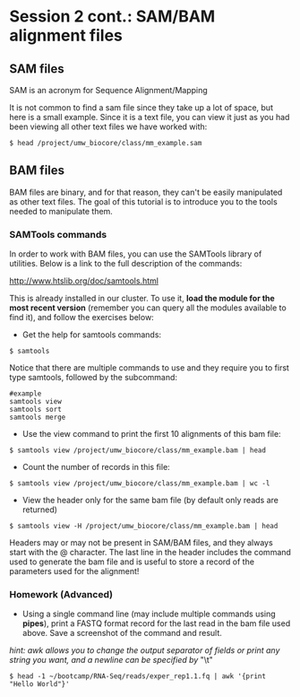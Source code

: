 # Session 2 cont.: SAM/BAM alignment files

## SAM files
SAM is an acronym for Sequence Alignment/Mapping

It is not common to find a sam file since they take up a lot of space, but here is a small example. Since it is a text file, you can view it just as you had been viewing all other text files we have worked with:

```
$ head /project/umw_biocore/class/mm_example.sam
```

## BAM files
BAM files are binary, and for that reason, they can't be easily manipulated as other text files. The goal of this tutorial is to introduce you to the tools needed to manipulate them.

### SAMTools commands
In order to work with BAM files, you can use the SAMTools library of utilities. Below is a link to the full description of the commands:

http://www.htslib.org/doc/samtools.html

This is already installed in our cluster. To use it, **load the module for the most recent version** (remember you can query all the modules available to find it), and follow the exercises below:

  * Get the help for samtools commands:
  ```
  $ samtools
  ```

  Notice that there are multiple commands to use and they require you to first type samtools, followed by the subcommand:

  ```
  #example
  samtools view
  samtools sort
  samtools merge
  ```

  * Use the view command to print the first 10 alignments of this bam file:
  ```
  $ samtools view /project/umw_biocore/class/mm_example.bam | head
  ```

  * Count the number of records in this file:
  ```
  $ samtools view /project/umw_biocore/class/mm_example.bam | wc -l
  ```

  * View the header only for the same bam file (by default only reads are returned)
  ```
  $ samtools view -H /project/umw_biocore/class/mm_example.bam | head
  ```
  Headers may or may not be present in SAM/BAM files, and they always start with the @ character. The last line in the header includes the command used to generate the bam file and is useful to store a record of the parameters used for the alignment!

### Homework (Advanced)
* Using a single command line (may include multiple commands using **pipes**), print a FASTQ format record for the last read in the bam file used above. Save a screenshot of the command and result.

*hint: awk allows you to change the output separator of fields or print any string you want, and a newline can be specified by* "\t"
```
$ head -1 ~/bootcamp/RNA-Seq/reads/exper_rep1.1.fq | awk '{print "Hello World"}'
```
